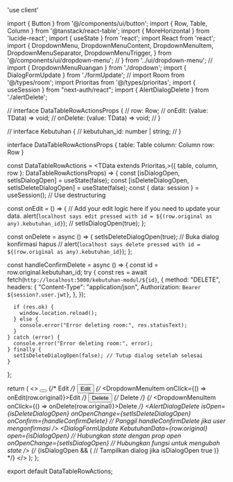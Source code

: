 'use client'

import { Button } from '@/components/ui/button';
import { Row, Table, Column } from '@tanstack/react-table';
import { MoreHorizontal } from 'lucide-react';
import { useState } from 'react';
import React from 'react';
import {
  DropdownMenu,
  DropdownMenuContent,
  DropdownMenuItem,
  DropdownMenuSeparator,
  DropdownMenuTrigger,
} from '@/components/ui/dropdown-menu';
// } from '../ui/dropdown-menu';
// import { DropdownMenuRuangan } from './dropdown';
import { DialogFormUpdate } from './formUpdate';
// import Room from '@/types/room';
import Prioritas from '@/types/prioritas';
import { useSession } from "next-auth/react";
import { AlertDialogDelete } from './alertDelete';

// interface DataTableRowActionsProps<TData> {
//   row: Row<TData>;
//   onEdit: (value: TData) => void;
//   onDelete: (value: TData) => void;
// }

// interface Kebutuhan {
//   kebutuhan_id: number | string; 
// }

interface DataTableRowActionsProps<TData extends Prioritas> { 
    table: Table<TData>
    column: Column<TData>
    row: Row<TData> 
} 

const DataTableRowActions = <TData extends Prioritas,>({ table, column, row }: DataTableRowActionsProps<TData>) => {
  const [isDialogOpen, setIsDialogOpen] = useState(false);
  const [isDeleteDialogOpen, setIsDeleteDialogOpen] = useState(false);
  const { data: session } = useSession(); // Use destructuring

  const onEdit = () => {
    // Add your edit logic here if you need to update your data.
    alert(`localhost says edit pressed with id = ${(row.original as any).kebutuhan_id}`);
    // setIsDialogOpen(true);
  };

  const onDelete = async () => {
    setIsDeleteDialogOpen(true); // Buka dialog konfirmasi hapus
    // alert(`localhost says delete pressed with id = ${(row.original as any).kebutuhan_id}`);
  };

  const handleConfirmDelete = async () => {
    const id = row.original.kebutuhan_id;
    try {
      const res = await fetch(`http://localhost:5000/kebutuhan-modul/${id}`, {
        method: "DELETE",
        headers: {
          "Content-Type": "application/json",
          Authorization: `Bearer ${session?.user.jwt}`,
        },
      });

      if (res.ok) {
        window.location.reload();
      } else {
        console.error("Error deleting room:", res.statusText);
      }
    } catch (error) {
      console.error("Error deleting room:", error);
    } finally {
      setIsDeleteDialogOpen(false); // Tutup dialog setelah selesai
    }
  };

  return (
    <>
      <DropdownMenu>
        <DropdownMenuTrigger asChild>
          <Button variant="ghost" className="flex h-8 w-8 p-0 data-[state=open]:bg-muted">
            <MoreHorizontal className="h-4 w-4" />
          </Button>
        </DropdownMenuTrigger>
        <DropdownMenuContent align="end">
          {/* <DropdownMenuItem onClick={onEdit}>Edit</DropdownMenuItem> */}
          <button className="bg-blue-500 hover:bg-blue-600 px-8 py-2 rounded-lg font-medium text-white text-sm" onClick={onEdit}>Edit</button>
          {/* <DropdownMenuItem onClick={() => onEdit(row.original)}>Edit</DropdownMenuItem> */}
          <DropdownMenuSeparator />
          <button className="bg-red-500 hover:bg-red-600 px-6 py-2 rounded-lg font-medium text-white text-sm" onClick={onDelete}>Delete</button>
          {/* <DropdownMenuItem onClick={onDelete}>Delete</DropdownMenuItem> */}
          {/* <DropdownMenuItem onClick={() => onDelete(row.original)}>Delete</DropdownMenuItem> */}
        </DropdownMenuContent>
      </DropdownMenu>
      <AlertDialogDelete
        isOpen={isDeleteDialogOpen}
        onOpenChange={setIsDeleteDialogOpen}
        onConfirm={handleConfirmDelete} // Panggil handleConfirmDelete jika user mengonfirmasi
      />
      <DialogFormUpdate 
        KebutuhanData={row.original} 
        open={isDialogOpen} // Hubungkan state dengan prop open
        onOpenChange={setIsDialogOpen} // Hubungkan fungsi untuk mengubah state
      />
      {/* {isDialogOpen && ( // Tampilkan dialog jika isDialogOpen true
        <DialogFormUpdate roomData={row.original} /> 
      )} */}
    </>
  );
};

export default DataTableRowActions;